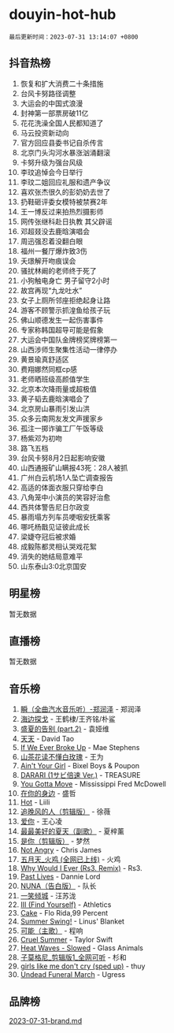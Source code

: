 # douyin-hot-hub

`最后更新时间：2023-07-31 13:14:07 +0800`

## 抖音热榜

1. 恢复和扩大消费二十条措施
1. 台风卡努路径调整
1. 大运会的中国式浪漫
1. 封神第一部票房破11亿
1. 花花洗澡全国人民都知道了
1. 马云投资新动向
1. 官方回应县委书记自杀传言
1. 北京门头沟河水暴涨汹涌翻滚
1. 卡努升级为强台风级
1. 李玟追悼会今日举行
1. 李玟二姐回应礼服和遗产争议
1. 喜欢张杰很久的彭奶奶去世了
1. 扔鞋砸评委女模特被禁赛2年
1. 王一博反过来拍热烈摄影师
1. 网传张继科赴日执教 其父辟谣
1. 邓超叕没去鹿晗演唱会
1. 周迅强忍着没翻白眼
1. 福州一餐厅爆炸致3伤
1. 夭璟解开吻痕误会
1. 骚扰林阚的老师终于死了
1. 小狗触电身亡 男子留守2小时
1. 故宫再现“九龙吐水”
1. 女子上厕所邻座拒绝起身让路
1. 游客不顾警示抓湟鱼给孩子玩
1. 佛山顺德发生一起伤害事件
1. 专家称韩国超导可能是假象
1. 大运会中国队金牌榜奖牌榜第一
1. 山西涉师生聚集性活动一律停办
1. 黄景瑜真舒适区
1. 费翔娜然同框cp感
1. 老师晒班级高颜值学生
1. 北京本次降雨量或超极值
1. 黄子韬去鹿晗演唱会了
1. 北京房山暴雨引发山洪
1. 众多云南网友发文声援家乡
1. 孤注一掷诈骗工厂午饭等级
1. 杨紫邓为初吻
1. 路飞五档
1. 台风卡努8月2日起影响安徽
1. 山西通报矿山瞒报43死：28人被抓
1. 广州白云机场1人坠亡调查报告
1. 高适的体面衣服只穿给李白
1. 八角笼中小演员的笑容好治愈
1. 西共体警告尼日尔政变
1. 暴雨塌方列车员哽咽安抚乘客
1. 哪吒杨戬见证彼此成长
1. 梁婕夺冠后被求婚
1. 成毅陈都灵相认哭戏花絮
1. 消失的她结局意难平
1. 山东泰山3:0北京国安

## 明星榜

暂无数据

## 直播榜

暂无数据

## 音乐榜

1. [瞬（全曲汽水音乐听）-郑润泽](https://sf3-cdn-tos.douyinstatic.com/obj/tos-cn-ve-2774/o4Vb9eJZClCZTnRQYy0BRSeHGrDtrkrQgIBvQt) - 郑润泽
1. [海边探戈](https://sf6-cdn-tos.douyinstatic.com/obj/tos-cn-ve-2774/os9gE0VQCGqt6VQkZDyBBYvfSDY0QFe3vVmubn) - 王鹤棣/王齐铭/朴鲨
1. [盛夏的告别 (part.2)](https://sf6-cdn-tos.douyinstatic.com/obj/tos-cn-ve-2774/o4fZOFNyVBU1AUyOhNq0CsjAoouNMPY1WXwwIz) - 袁娅维
1. [天天](https://sf6-cdn-tos.douyinstatic.com/obj/tos-cn-ve-2774/6b075c4856e34a60a1ef022c4a80dec5) - David Tao
1. [If We Ever Broke Up](https://sf3-cdn-tos.douyinstatic.com/obj/tos-cn-ve-2774/o8onj5HDk0ImtBmO0URBfeyCDXQJMYkQ1gb8Zy) - Mae Stephens
1. [山茶花读不懂白玫瑰](https://sf6-cdn-tos.douyinstatic.com/obj/tos-cn-ve-2774/osfn8B7DktrRHEPJgPCfDbw7QDQEkwC16BxZg9) - 王为
1. [Ain't Your Girl](https://sf6-cdn-tos.douyinstatic.com/obj/tos-cn-ve-2774/3c051e231f0e4668b9039529290acfad) - Bixel Boys & Poupon
1. [DARARI (1サビ倍速 Ver.)](https://sf6-cdn-tos.douyinstatic.com/obj/tos-cn-ve-2774/4176f3bb6e03443f8f26920dcf1676de) - TREASURE
1. [You Gotta Move](https://sf6-cdn-tos.douyinstatic.com/obj/tos-cn-ve-2774/a2b672af67514106b25cdfd6f1a8aad2) - Mississippi Fred McDowell
1. [在你的身边](https://sf6-cdn-tos.douyinstatic.com/obj/tos-cn-ve-2774/9dce2ee6c9f84c17a6d68458730d7ae8) - 盛哲
1. [Hot](https://sf3-cdn-tos.douyinstatic.com/obj/tos-cn-ve-2774/a63be641febf4335a8996c8a877dee1c) - Liili
1. [追晚风的人（剪辑版）](https://sf3-cdn-tos.douyinstatic.com/obj/tos-cn-ve-2774/560835060af84ac29cd5c12e2a98f7eb) - 徐薇
1. [爱你](https://sf6-cdn-tos.douyinstatic.com/obj/tos-cn-ve-2774/738d8b240f1e4519b44cf31c84e02e24) - 王心凌
1. [最最美好的夏天（副歌）](https://sf6-cdn-tos.douyinstatic.com/obj/tos-cn-ve-2774/o4FMghDLZkPIkCutdrsXlbTHcaZztBfeCp9AFS) - 夏梓薰
1. [是你（剪辑版）](https://sf3-cdn-tos.douyinstatic.com/obj/tos-cn-ve-2774/46019dae783c4c969944217fe1cfafc4) - 梦然
1. [Not Angry](https://sf6-cdn-tos.douyinstatic.com/obj/tos-cn-ve-2774/651f30a826dc43cbb6becf6b048f9541) - Chris James
1. [五月天_火鸡 (全网已上线)](https://sf6-cdn-tos.douyinstatic.com/obj/tos-cn-ve-2774/oEtOMSQZstjlJ4nfBEgeqN29IbWjkmDBrFtF2C) - 火鸡
1. [Why Would I Ever (Rs3. Remix)](https://sf6-cdn-tos.douyinstatic.com/obj/tos-cn-ve-2774/oQNX0xZhO8IXeCRjCJQUZzkfQNLi2ItDAzEBgz) - Rs3.
1. [Past Lives](https://sf3-cdn-tos.douyinstatic.com/obj/tos-cn-ve-2774/ogYlDILYgrSZCgt2kWw2yf8etMBNQ1baBy7ono) - Dannie Lord
1. [NUNA（告白版）](https://sf6-cdn-tos.douyinstatic.com/obj/tos-cn-ve-2774/a65828cbd8ce41a78a430a58b49f4feb) - 队长
1. [ 一笑倾城](https://sf6-cdn-tos.douyinstatic.com/obj/tos-cn-ve-2774/cb539248cc6e4add8fdc39683808c267) - 汪苏泷
1. [III (Find Yourself)](https://sf3-cdn-tos.douyinstatic.com/obj/tos-cn-ve-2774/3b9e482a6da74de29fd5e2440e4373b4) - Athletics
1. [Cake](https://sf3-cdn-tos.douyinstatic.com/obj/tos-cn-ve-2774/3545db16eba4434c853ab891b2b752af) - Flo Rida,99 Percent
1. [Summer Swing!](https://sf3-cdn-tos.douyinstatic.com/obj/tos-cn-ve-2774/o4OXw1ebzHDNqgDCCen3XY8fourbAFJIRO91Ua) - Linus' Blanket
1. [可能（主歌）](https://sf6-cdn-tos.douyinstatic.com/obj/tos-cn-ve-2774/f4ff308363e14823a02b84fe41ce7469) - 程响
1. [Cruel Summer](https://sf3-cdn-tos.douyinstatic.com/obj/tos-cn-ve-2774/b35ad770e6d4495abefaa493fa46b555) - Taylor Swift
1. [Heat Waves - Slowed](https://sf6-cdn-tos.douyinstatic.com/obj/tos-cn-ve-2774/33ae40aabc74454290a7455b79ee70f6) - Glass Animals
1. [子莫格尼_剪辑版1_全网可听](https://sf6-cdn-tos.douyinstatic.com/obj/tos-cn-ve-2774/okgjBiZZDqmeFfACngDQ48okZJ9knBMDtbwo8Q) - 杉和
1. [girls like me don't cry (sped up)](https://sf3-cdn-tos.douyinstatic.com/obj/tos-cn-ve-2774/oYoALuZBJqhz3LCJO1isaTN7WNAfdXhywIUMSg) - thuy
1. [Undead Funeral March](https://sf3-cdn-tos.douyinstatic.com/obj/tos-cn-ve-2774/3b2008ca604a4559b341e8583e6ce0fc) - Ugress

## 品牌榜

[2023-07-31-brand.md](2023-07-31-brand.md)
